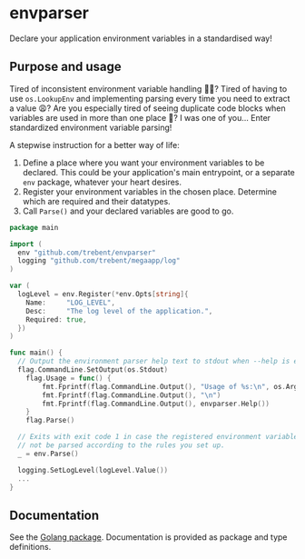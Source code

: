 # envparser

Declare your application environment variables in a standardised way!

## Purpose and usage

Tired of inconsistent environment variable handling 😮‍💨? Tired of having to use `os.LookupEnv` and implementing parsing every time you need to extract a value 😩? Are you especially tired of seeing duplicate code blocks when variables are used in more than one place 😤? I was one of you... Enter standardized environment variable parsing!

A stepwise instruction for a better way of life:
1. Define a place where you want your environment variables to be declared. This could be your application's main entrypoint, or a separate `env` package, whatever your heart desires.
2. Register your environment variables in the chosen place. Determine which are required and their datatypes.
3. Call `Parse()` and your declared variables are good to go.

```go
package main

import (
  env "github.com/trebent/envparser"
  logging "github.com/trebent/megaapp/log"
)

var (
  logLevel = env.Register(*env.Opts[string]{
    Name:     "LOG_LEVEL",
    Desc:     "The log level of the application.",
    Required: true,
  })
)

func main() {
  // Output the environment parser help text to stdout when --help is executed.
  flag.CommandLine.SetOutput(os.Stdout)
	flag.Usage = func() {
		fmt.Fprintf(flag.CommandLine.Output(), "Usage of %s:\n", os.Args[0])
		fmt.Fprintf(flag.CommandLine.Output(), "\n")
		fmt.Fprintf(flag.CommandLine.Output(), envparser.Help())
	}
	flag.Parse()

  // Exits with exit code 1 in case the registered environment variables could
  // not be parsed according to the rules you set up.
  _ = env.Parse()

  logging.SetLogLevel(logLevel.Value())
  ...
}
```

## Documentation

See the [Golang package](https://pkg.go.dev/github.com/). Documentation is provided as package and type definitions.
